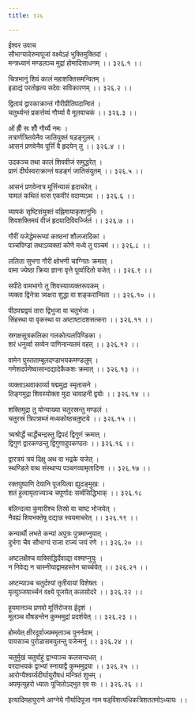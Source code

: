 ```yaml
---
title: ३२६

---
```

ईश्वर उवाच  
सौभाग्यादेरुमापूजां वक्ष्येऽहं भुक्तिमुक्तिदां ।  
मन्त्रध्यानं मण्डलञ्च मुद्रां होमादिसाधनम् ।। ३२६.१ ।।  
  
चित्रभानुं शिवं कालं महाशक्तिसमन्वितम् ।  
इडाद्यं परतोहृत्य सदेवः सविकारणम् ।। ३२६.२ ।।  
  
द्वितायं द्वारकाक्रान्तं गौरीप्रीतिपदान्वितं ।  
चतुर्थ्यन्तं प्रकर्त्तव्यं गौर्य्या वै मूलवाचकं ।। ३२६.३ ।।  
  
ओं ह्रीँ सः शौँ गौर्य्यै नमः ।  
तत्रार्णत्रितयेनैव जातियुक्तं षड़ङ्गुलम् ।  
आसनं प्रणवेनैव पूर्त्तिं वै हृदयेन् तु ।। ३२६.४ ।।  
  
उदकञ्च तथा कालं शिववीजं समुद्धरेत् ।  
प्राणं दीर्घस्वराक्रान्तं षडङ्गं जातिसंयुतम् ।। ३२६.५ ।।  
  
आसनं प्रणवेनात्र मूर्त्तिन्यासं हृदाचरेत् ।  
यामलं कथितं वत्स एकवीरं वदाम्यऽथ ।। ३२६.६ ।।  
  
व्यापकं सृष्टिसंयुक्तं वह्निमायाकृशानुभिः ।  
शिवशक्तिमयं वीजं हृदयादिविवर्ज्जितं ।। ३२६.७ ।।  
  
गौरीं यजेद्धेमरूप्यां काष्ठनां शौलजादिकां ।  
पञ्चपिण्डां तथाऽव्यक्तां कोणे मध्ये तु पञ्चमं ।। ३२६.८ ।।  
  
ललिता सुभगा गौरी क्षोभणी चाग्नितः क्रमात् ।  
वामा ज्येष्ठा क्रिया ज्ञाना वृत्ते पूर्व्वादितो यजेत् ।। ३२६.९ ।।  
  
सपीठे वामभागो तु शिवस्याव्यक्तरूपकम् ।  
व्यक्ता द्विनेत्रा त्र्यक्षरा शुद्धा वा शङ्करान्विता ।। ३२६.१० ।।  
  
पीठपद्मद्वयं तारा द्विभुजा वा चतुर्भजा ।  
सिंहस्था वा वृकस्था वा अष्टाष्टादशसत्करा ।। ३२६.११ ।।  
  
स्रगक्षसूत्रकलिका गलकोत्पलपिण्डिका ।  
शरं धनुर्व्वा सव्येन पाणिनान्यतमं वहत् ।। ३२६.१२ ।।  
  
वामेन पुस्तताम्बूलदण्डाभयकमण्डलुम् ।  
गणेशदर्पणेष्वासान्दद्यादेकैकशः क्रमात् ।। ३२६.१३ ।।  
  
व्यक्ताऽथवाकार्य्या षद्ममुद्रा स्मृतासने ।  
तिङ्गमुद्रा शिवस्योक्ता मुदा चावाहनी द्वयोः ।। ३२६.१४ ।।  
  
शक्तिमुद्रा तु योन्याख्या चतुरस्रन्तु मण्डलं ।  
चतुरस्रं त्रिपत्राब्जं मध्यकोष्ठचतुष्टये ।। ३२६.१५ ।।  
  
त्र्यश्रोर्द्धे चार्द्धेचन्द्रस्तु द्विपदं द्विगुणं क्रमात् ।  
द्विगुणं द्वारकण्ठन्तु द्विगुणादुपकण्ठतः ।। ३२६.१६ ।।  
  
द्वारत्रयं त्रयं दिक्षु अथ वा भद्रके यजेत् ।  
स्थण्डिले वाथ संस्थाप्य पञ्चगव्यामृतादिना ।। ३२६.१७ ।।  
  
रक्तपुष्पाणि देयानि पूजयित्वा ह्युदङ्‌मुखः ।  
शतं हुत्वामृताज्यञ्च चपूर्णादः सर्व्वसिद्धिभाक् ।। ३२६.१८  
  
बलिन्दत्वा कुमारीश्च तिस्रो वा चाष्ट भोजयेत् ।  
नैवह्यं शिवभक्तेषु दद्यान्न स्वयमाचरेत् ।। ३२६.१९ ।।  
  
कन्यार्थी लभते कन्यां अपुत्रः पुत्रमाप्नुयात् ।  
दुर्भगा चैव सौभाग्यं राजा राज्यं जयं रणे ।। ३२६.२० ।।  
  
अष्टलक्षैश्च वाक्सिद्धिर्देवाद्या वश्माप्नुयुः ।  
न निवेद्य न चास्नीयाद्वामहस्तेन चार्च्चयेत् ।। ३२६.२१ ।।  
  
अष्टम्याञ्च चतुर्दश्यां तृतीयायां विशेषतः ।  
मृत्युञ्जयार्च्चनं वक्ष्ये पूजयेत् कलसोदरे ।। ३२६.२२ ।।  
  
हूयमानञ्च प्रणवो मूर्त्तिरोजस ईदृशं ।  
मूलञ्च वौषडन्तेन कुम्भमुद्रां प्रदर्शयेत् ।। ३२६.२३ ।।  
  
होमयेत् क्षीरदूर्वाज्यममृताञ्च पुनर्नवाम् ।  
पायसञ्च पुरोडासमयुतन्तु पजेन्मनुं ।। ३२६.२४ ।।  
  
चतुर्मुखं चतुर्वाहुं द्वाभ्याञ्च कलसन्दधत् ।  
वरदाभयकं द्वाभ्यां स्नायाद्वै कुम्भमुद्रया ।। ३२६.२५ ।।  
आरोग्यैश्वर्य्यदीर्घायुरौषधं मन्त्रितं शुभम् ।  
अपमृत्युहरो ध्यातः पूजितोऽद्भुत एव सः ।। ३२६.२६ ।।  
  
इत्यादिमहापुराणे आग्नेये गौर्यादिपूजा नाम षड्‌विंशत्यधिकत्रिशततमोऽध्यायः ।।